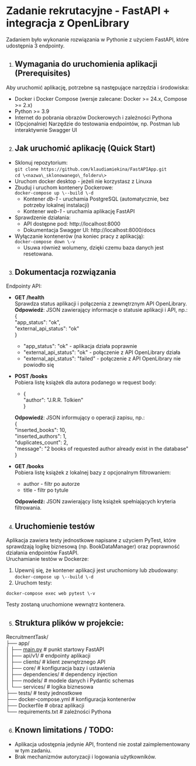 # Zadanie rekrutacyjne \- FastAPI \+ integracja z OpenLibrary

Zadaniem było wykonanie rozwiązania w Pythonie z użyciem FastAPI, które udostępnia 3 endpointy.

1. ## Wymagania do uruchomienia aplikacji (Prerequisites)

Aby uruchomić aplikację, potrzebne są następujące narzędzia i środowiska:

* Docker i Docker Compose (wersje zalecane: Docker \>= 24.x, Compose \>= 2.x)  
* Python \>= 3.9  
* Internet do pobrania obrazów Dockerowych i zależności Pythona  
* (Opcjonalnie) Narzędzie do testowania endpointów, np. Postman lub interaktywnie Swagger UI

2. ## Jak uruchomić aplikację (Quick Start)

* Sklonuj repozytorium:  
  `git clone https://github.com/klaudiamiekina/FastAPIApp.git`  
  `cd \<nazwa\_sklonowanego\_folderu\>`  
* Uruchom docker desktop \- jeżeli nie korzystasz z Linuxa  
* Zbuduj i uruchom kontenery Dockerowe:  
  `docker-compose up \--build \-d`  
  * Kontener *db-1* \- uruchamia PostgreSQL (automatycznie, bez potrzeby lokalnej instalacji)  
  * Kontener *web-1* \- uruchamia aplikację FastAPI  
* Sprawdzenie działania:  
  * API dostępne pod: http://localhost:8000  
  * Dokumentacja Swagger UI: http://localhost:8000/docs  
* Wyłączanie kontenerów (na koniec pracy z aplikacją):  
  `docker-compose down \-v`  
  * Usuwa również wolumeny, dzięki czemu baza danych jest resetowana.

3. ## Dokumentacja rozwiązania

Endpointy API:

* **GET /health**  
  Sprawdza status aplikacji i połączenia z zewnętrznym API OpenLibrary.  
  **Odpowiedź**: JSON zawierający informacje o statusie aplikacji i API, np.:  
  {  
      "app\_status": "ok",  
      "external\_api\_status": "ok"  
  }  
  * "app\_status": "ok" \- aplikacja działa poprawnie  
  * "external\_api\_status": "ok" \- połączenie z API OpenLibrary działa  
  * "external\_api\_status": "failed" \- połączenie z API OpenLibrary nie powiodło się

* **POST /books**  
  Pobiera listę książek dla autora podanego w request body:  
  * {  
        "author": "J.R.R. Tolkien"  
    }

  
  **Odpowiedź**: JSON informujący o operacji zapisu, np.:  
  {  
      "inserted\_books": 10,  
      "inserted\_authors": 1,  
      "duplicates\_count": 2,  
      "message": "2 books of requested author already exist in the database"  
  }

* **GET /books**  
  Pobiera listę książek z lokalnej bazy z opcjonalnym filtrowaniem:  
  * author \- filtr po autorze  
  * title \- filtr po tytule

  **Odpowiedź:** JSON zawierający listę książek spełniających kryteria filtrowania.

4. ## Uruchomienie testów

Aplikacja zawiera testy jednostkowe napisane z użyciem PyTest, które sprawdzają logikę biznesową (np. BookDataManager) oraz poprawność działania endpointów FastAPI.  
Uruchamianie testów w Dockerze:

1. Upewnij się, że kontener aplikacji jest uruchomiony lub zbudowany:  
   `docker-compose up \--build \-d`  
2. Uruchom testy:

`docker-compose exec web pytest \-v`

Testy zostaną uruchomione wewnątrz kontenera.

5. ## Struktura plików w projekcie:

RecruitmentTask/  
├── app/  
│   ├── [main.py](http://main.py) \# punkt startowy FastAPI  
│   ├── api/v1/ \# endpointy aplikacji  
│   ├── clients/ \# klient zewnętrznego API  
│   ├── core/ \# konfiguracja bazy i ustawienia  
│   ├── dependencies/ \# dependency injection  
│   ├── models/ \# modele danych i Pydantic schemas  
│   └── services/ \# logika biznesowa  
├── tests/ \# testy jednostkowe  
├── docker-compose.yml \# konfiguracja kontenerów  
├── Dockerfile \# obraz aplikacji  
└── requirements.txt \# zależności Pythona  

6. ## Known limitations / TODO:

* Aplikacja udostępnia jedynie API, frontend nie został zaimplementowany w tym zadaniu.  
* Brak mechanizmów autoryzacji i logowania użytkowników.
